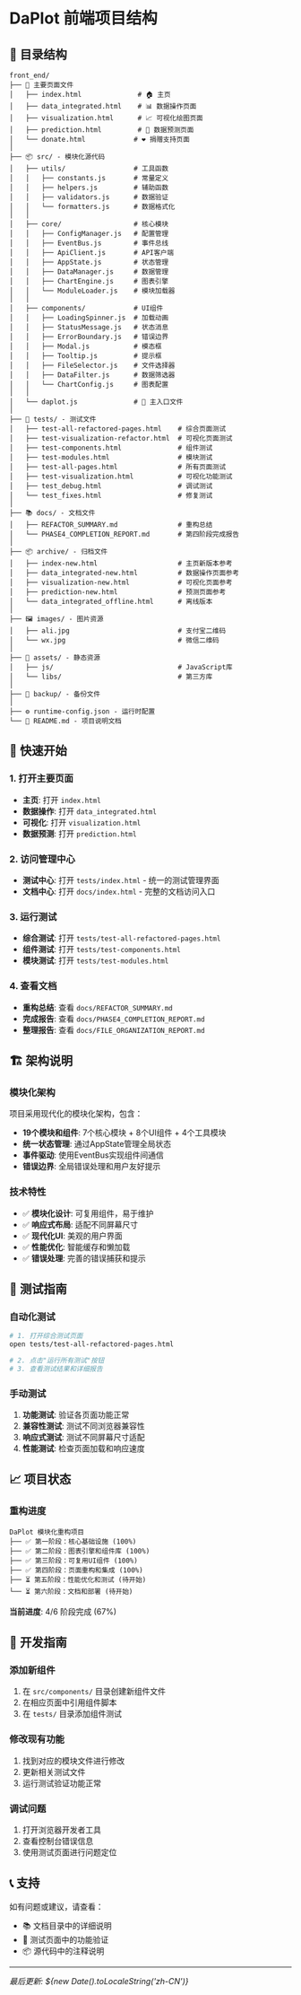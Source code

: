 # DaPlot 前端项目结构

## 📁 目录结构

```
front_end/
├── 📄 主要页面文件
│   ├── index.html              # 🏠 主页
│   ├── data_integrated.html    # 📊 数据操作页面
│   ├── visualization.html      # 📈 可视化绘图页面
│   ├── prediction.html         # 🔮 数据预测页面
│   └── donate.html            # ❤️ 捐赠支持页面
│
├── 📦 src/ - 模块化源代码
│   ├── utils/                 # 工具函数
│   │   ├── constants.js       # 常量定义
│   │   ├── helpers.js         # 辅助函数
│   │   ├── validators.js      # 数据验证
│   │   └── formatters.js      # 数据格式化
│   │
│   ├── core/                  # 核心模块
│   │   ├── ConfigManager.js   # 配置管理
│   │   ├── EventBus.js        # 事件总线
│   │   ├── ApiClient.js       # API客户端
│   │   ├── AppState.js        # 状态管理
│   │   ├── DataManager.js     # 数据管理
│   │   ├── ChartEngine.js     # 图表引擎
│   │   └── ModuleLoader.js    # 模块加载器
│   │
│   ├── components/            # UI组件
│   │   ├── LoadingSpinner.js  # 加载动画
│   │   ├── StatusMessage.js   # 状态消息
│   │   ├── ErrorBoundary.js   # 错误边界
│   │   ├── Modal.js           # 模态框
│   │   ├── Tooltip.js         # 提示框
│   │   ├── FileSelector.js    # 文件选择器
│   │   ├── DataFilter.js      # 数据筛选器
│   │   └── ChartConfig.js     # 图表配置
│   │
│   └── daplot.js              # 🚀 主入口文件
│
├── 🧪 tests/ - 测试文件
│   ├── test-all-refactored-pages.html    # 综合页面测试
│   ├── test-visualization-refactor.html  # 可视化页面测试
│   ├── test-components.html              # 组件测试
│   ├── test-modules.html                 # 模块测试
│   ├── test-all-pages.html               # 所有页面测试
│   ├── test-visualization.html           # 可视化功能测试
│   ├── test_debug.html                   # 调试测试
│   └── test_fixes.html                   # 修复测试
│
├── 📚 docs/ - 文档文件
│   ├── REFACTOR_SUMMARY.md               # 重构总结
│   └── PHASE4_COMPLETION_REPORT.md       # 第四阶段完成报告
│
├── 📦 archive/ - 归档文件
│   ├── index-new.html                    # 主页新版本参考
│   ├── data_integrated-new.html          # 数据操作页面参考
│   ├── visualization-new.html            # 可视化页面参考
│   ├── prediction-new.html               # 预测页面参考
│   └── data_integrated_offline.html      # 离线版本
│
├── 🖼️ images/ - 图片资源
│   ├── ali.jpg                           # 支付宝二维码
│   └── wx.jpg                            # 微信二维码
│
├── 🔧 assets/ - 静态资源
│   ├── js/                               # JavaScript库
│   └── libs/                             # 第三方库
│
├── 💾 backup/ - 备份文件
│
├── ⚙️ runtime-config.json - 运行时配置
└── 📖 README.md - 项目说明文档
```

## 🚀 快速开始

### 1. 打开主要页面
- **主页**: 打开 `index.html`
- **数据操作**: 打开 `data_integrated.html`
- **可视化**: 打开 `visualization.html`
- **数据预测**: 打开 `prediction.html`

### 2. 访问管理中心
- **测试中心**: 打开 `tests/index.html` - 统一的测试管理界面
- **文档中心**: 打开 `docs/index.html` - 完整的文档访问入口

### 3. 运行测试
- **综合测试**: 打开 `tests/test-all-refactored-pages.html`
- **组件测试**: 打开 `tests/test-components.html`
- **模块测试**: 打开 `tests/test-modules.html`

### 4. 查看文档
- **重构总结**: 查看 `docs/REFACTOR_SUMMARY.md`
- **完成报告**: 查看 `docs/PHASE4_COMPLETION_REPORT.md`
- **整理报告**: 查看 `docs/FILE_ORGANIZATION_REPORT.md`

## 🏗️ 架构说明

### 模块化架构
项目采用现代化的模块化架构，包含：
- **19个模块和组件**: 7个核心模块 + 8个UI组件 + 4个工具模块
- **统一状态管理**: 通过AppState管理全局状态
- **事件驱动**: 使用EventBus实现组件间通信
- **错误边界**: 全局错误处理和用户友好提示

### 技术特性
- ✅ **模块化设计**: 可复用组件，易于维护
- ✅ **响应式布局**: 适配不同屏幕尺寸
- ✅ **现代化UI**: 美观的用户界面
- ✅ **性能优化**: 智能缓存和懒加载
- ✅ **错误处理**: 完善的错误捕获和提示

## 🧪 测试指南

### 自动化测试
```bash
# 1. 打开综合测试页面
open tests/test-all-refactored-pages.html

# 2. 点击"运行所有测试"按钮
# 3. 查看测试结果和详细报告
```

### 手动测试
1. **功能测试**: 验证各页面功能正常
2. **兼容性测试**: 测试不同浏览器兼容性
3. **响应式测试**: 测试不同屏幕尺寸适配
4. **性能测试**: 检查页面加载和响应速度

## 📈 项目状态

### 重构进度
```
DaPlot 模块化重构项目
├── ✅ 第一阶段：核心基础设施 (100%)
├── ✅ 第二阶段：图表引擎和组件库 (100%)
├── ✅ 第三阶段：可复用UI组件 (100%)
├── ✅ 第四阶段：页面重构和集成 (100%)
├── ⏳ 第五阶段：性能优化和测试 (待开始)
└── ⏳ 第六阶段：文档和部署 (待开始)
```

**当前进度**: 4/6 阶段完成 (67%)

## 🔧 开发指南

### 添加新组件
1. 在 `src/components/` 目录创建新组件文件
2. 在相应页面中引用组件脚本
3. 在 `tests/` 目录添加组件测试

### 修改现有功能
1. 找到对应的模块文件进行修改
2. 更新相关测试文件
3. 运行测试验证功能正常

### 调试问题
1. 打开浏览器开发者工具
2. 查看控制台错误信息
3. 使用测试页面进行问题定位

## 📞 支持

如有问题或建议，请查看：
- 📚 文档目录中的详细说明
- 🧪 测试页面中的功能验证
- 📦 源代码中的注释说明

---

*最后更新: ${new Date().toLocaleString('zh-CN')}*